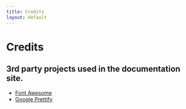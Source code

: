 ```yaml
---
title: Credits
layout: default
---
```


<h1>Credits</h1>

<h2>3rd party projects used in the documentation site.</h2>
<ul>
  <li><a href="http://fontawesome.io/">Font Awesome</a></li>
  <li><a href="http://code.google.com/p/google-code-prettify/">Google Prettify</a></li>
</ul>

